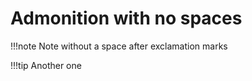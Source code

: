 # Admonition with no spaces

!!!note
    Note without a space after exclamation marks

!!!tip
    Another one
